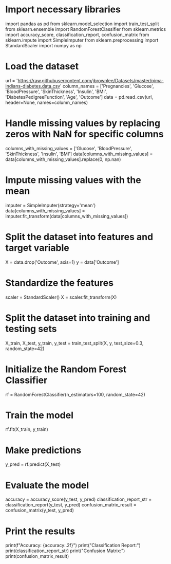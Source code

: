 # Import necessary libraries
import pandas as pd
from sklearn.model_selection import train_test_split
from sklearn.ensemble import RandomForestClassifier
from sklearn.metrics import accuracy_score, classification_report, confusion_matrix
from sklearn.impute import SimpleImputer
from sklearn.preprocessing import StandardScaler
import numpy as np 

# Load the dataset
url = 'https://raw.githubusercontent.com/jbrownlee/Datasets/master/pima-indians-diabetes.data.csv'
column_names = ['Pregnancies', 'Glucose', 'BloodPressure', 'SkinThickness', 'Insulin', 'BMI', 'DiabetesPedigreeFunction', 'Age', 'Outcome']
data = pd.read_csv(url, header=None, names=column_names)

# Handle missing values by replacing zeros with NaN for specific columns
columns_with_missing_values = ['Glucose', 'BloodPressure', 'SkinThickness', 'Insulin', 'BMI']
data[columns_with_missing_values] = data[columns_with_missing_values].replace(0, np.nan)

# Impute missing values with the mean
imputer = SimpleImputer(strategy='mean')
data[columns_with_missing_values] = imputer.fit_transform(data[columns_with_missing_values])

# Split the dataset into features and target variable
X = data.drop('Outcome', axis=1)
y = data['Outcome']

# Standardize the features
scaler = StandardScaler()
X = scaler.fit_transform(X)

# Split the dataset into training and testing sets
X_train, X_test, y_train, y_test = train_test_split(X, y, test_size=0.3, random_state=42)

# Initialize the Random Forest Classifier
rf = RandomForestClassifier(n_estimators=100, random_state=42)

# Train the model
rf.fit(X_train, y_train)

# Make predictions
y_pred = rf.predict(X_test)

# Evaluate the model
accuracy = accuracy_score(y_test, y_pred)
classification_report_str = classification_report(y_test, y_pred)
confusion_matrix_result = confusion_matrix(y_test, y_pred)

# Print the results
print(f"Accuracy: {accuracy:.2f}")
print("Classification Report:")
print(classification_report_str)
print("Confusion Matrix:")
print(confusion_matrix_result)


